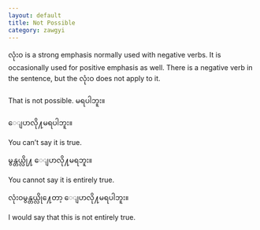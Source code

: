 ```yaml
---
layout: default
title: Not Possible
category: zawgyi
---
```


<p><span class='zawgyi'>လုံးဝ</span> is a strong emphasis normally used with negative verbs. It is occasionally used for positive emphasis as well. There is a negative verb in the sentence, but the <span class='mm3'>လုံးဝ</span> does not apply to it.</p>

<p>That is not possible.<span class='zawgyi'> မရပါဘူး။</span></p>

<p class='my'><span class='zawgyi'>ေျပာလို႔မရပါဘူး။</span></p>
<p class='hide-this'>You can’t say it is true.</p>

<p class='my'><span class='zawgyi'>မွန္တယ္လို႔ ေျပာလို႔မရဘူး။</span></p>
<p class='hide-this'>You cannot say it is entirely true.</p>

<p class='my'><span class='zawgyi'>လုံးဝမွန္တယ္လို႔ေတာ့ ေျပာလို႔မရပါဘူး။</span></p>
<p class='hide-this'>I would say that this is not entirely true.</p>
